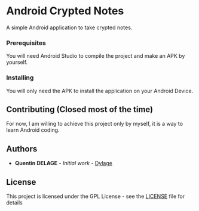 # Android Crypted Notes

A simple Android application to take crypted notes.

### Prerequisites

You will need Android Studio to compile the project and make an APK by yourself.

### Installing

You will only need the APK to install the application on your Android Device.

## Contributing (Closed most of the time)

For now, I am willing to achieve this project only by myself, it is a way to learn Android coding.

## Authors

* **Quentin DELAGE** - *Initial work* - [Dylage](https://github.com/Dylage)

## License

This project is licensed under the GPL License - see the [LICENSE](LICENSE) file for details
